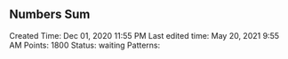   Numbers Sum
---
Created Time: Dec 01, 2020 11:55 PM
Last edited time: May 20, 2021 9:55 AM
Points: 1800
Status: waiting
Patterns: 